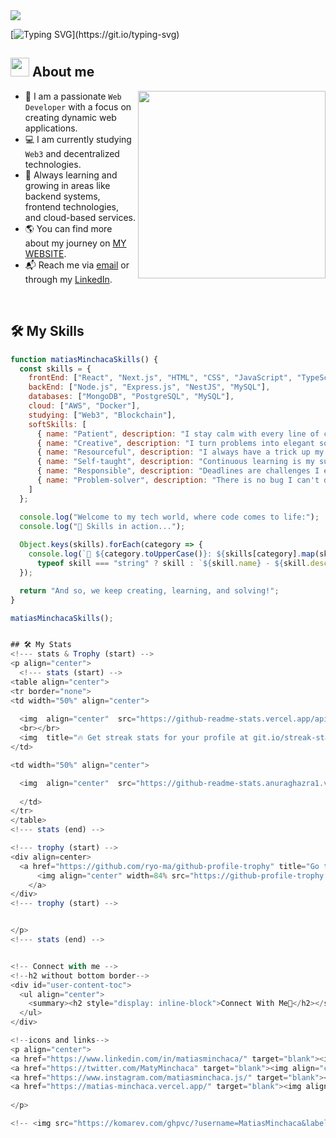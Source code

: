 
<!--horizontal divider(gradiant)-->
<img src="https://user-images.githubusercontent.com/73097560/115834477-dbab4500-a447-11eb-908a-139a6edaec5c.gif">

<!--h1 without bottom border-->

[![Typing SVG](https://readme-typing-svg.herokuapp.com?font=Fira+Code&size=31&pause=1000&color=00FFD6&background=0F35FF00&width=446&height=60&lines=Hi!+I'm+Matias+Minchaca;Hi!+I'm+Web+developer;%C2%A1Error+418!)](https://git.io/typing-svg)


<!--About Me-->

## <picture><img src = "https://github.com/7oSkaaa/7oSkaaa/blob/main/Images/about_me.gif?raw=true" width = 30px></picture> About me

<picture> <img align="right" src="https://media.giphy.com/media/SWoSkN6DxTszqIKEqv/giphy.gif" width = 300px></picture>

- 💼 I am a passionate `Web Developer` with a focus on creating dynamic web applications.
- 💻 I am currently studying `Web3` and decentralized technologies.
- 🌱 Always learning and growing in areas like backend systems, frontend technologies, and cloud-based services.
- 🌎 You can find more about my journey on [MY WEBSITE](https://matias-minchaca.vercel.app).
- 📬 Reach me via [email](mailto:matiasminchaca1@gmail.com) or through my [LinkedIn](https://www.linkedin.com/in/matiasminchaca).

<br>

## 🛠️ My Skills
```javascript
function matiasMinchacaSkills() {
  const skills = {
    frontEnd: ["React", "Next.js", "HTML", "CSS", "JavaScript", "TypeScript"],
    backEnd: ["Node.js", "Express.js", "NestJS", "MySQL"],
    databases: ["MongoDB", "PostgreSQL", "MySQL"],
    cloud: ["AWS", "Docker"],
    studying: ["Web3", "Blockchain"],
    softSkills: [
      { name: "Patient", description: "I stay calm with every line of code" },
      { name: "Creative", description: "I turn problems into elegant solutions" },
      { name: "Resourceful", description: "I always have a trick up my sleeve for new challenges" },
      { name: "Self-taught", description: "Continuous learning is my superpower" },
      { name: "Responsible", description: "Deadlines are challenges I enjoy overcoming" },
      { name: "Problem-solver", description: "There is no bug I can't debug" }
    ]
  };

  console.log("Welcome to my tech world, where code comes to life:");
  console.log("🔧 Skills in action...");
  
  Object.keys(skills).forEach(category => {
    console.log(`🌟 ${category.toUpperCase()}: ${skills[category].map(skill => 
      typeof skill === "string" ? skill : `${skill.name} - ${skill.description}`).join(", ")}`);
  });

  return "And so, we keep creating, learning, and solving!";
}

matiasMinchacaSkills();


## 🛠️ My Stats
<!--- stats & Trophy (start) -->
<p align="center">
  <!--- stats (start) -->
<table align="center">
<tr border="none">
<td width="50%" align="center">
  
  <img  align="center"  src="https://github-readme-stats.vercel.app/api?username=MatiasMinchaca&theme=dark&show_icons=true&count_private=true" />
  <br></br>
  <img  title="🔥 Get streak stats for your profile at git.io/streak-stats" alt="Mark streak" src="https://github-readme-streak-stats.herokuapp.com/?user=MatiasMinchaca&theme=dark&hide_border=false" /> 
</td>

<td width="50%" align="center">

  <img  align="center"  src="https://github-readme-stats.anuraghazra1.vercel.app/api/top-langs/?username=MatiasMinchaca&theme=dark&hide_border=false&no-bg=true&no-frame=true&langs_count=10"/>
  
  </td>
</tr>
</table>
<!--- stats (end) -->

<!--- trophy (start) -->
<div align=center>
  <a href="https://github.com/ryo-ma/github-profile-trophy" title="Go to Source">
      <img align="center" width=84% src="https://github-profile-trophy.vercel.app/?username=MatiasMinchaca&theme=radical&row=1&column=7&margin-h=15&margin-w=5&no-bg=true" alt="TROPHY" />
    </a>
</div>
<!--- trophy (start) -->


</p>        
<!--- stats (end) -->


<!-- Connect with me -->
<!--h2 without bottom border-->
<div id="user-content-toc">
  <ul align="center">
    <summary><h2 style="display: inline-block">Connect With Me🤝</h2></summary>
  </ul>
</div>

<!--icons and links-->
<p align="center">
<a href="https://www.linkedin.com/in/matiasminchaca/" target="blank"><img align="center" src="https://user-images.githubusercontent.com/88904952/234979284-68c11d7f-1acc-4f0c-ac78-044e1037d7b0.png" alt="linkedin" height="50" width="50" /></a>
<a href="https://twitter.com/MatyMinchaca" target="blank"><img align="center" src="https://user-images.githubusercontent.com/88904952/234980676-61bfb021-ecc8-48f7-88e6-34c1b06c4a58.png" alt="twitter" height="50" width="50" /></a> 
<a href="https://www.instagram.com/matiasminchaca.js/" target="blank"><img align="center" src="https://user-images.githubusercontent.com/88904952/234981169-2dd1e58f-4b7e-468c-8213-034ba62156c3.png" alt="instagram" height="50" width="50" /></a>
<a href="https://matias-minchaca.vercel.app/" target="blank"><img align="center" src="https://user-images.githubusercontent.com/88904952/234982196-562aea17-5532-4550-8c08-1c7cb994a541.png" alt="portfolio" height="50" width="50" /></a>
  
</p>

<!-- <img src="https://komarev.com/ghpvc/?username=MatiasMinchaca&label=Views&color=brightgreen&style=flat-square" alt="views on github" /> -->

